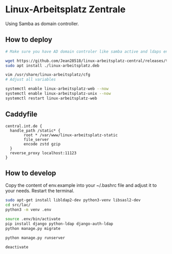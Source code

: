 # Linux-Arbeitsplatz Zentrale

Using Samba as domain controller.

## How to deploy

```bash
# Make sure you have AD domain controler like samba active and ldaps enabled.

wget https://github.com/Jean28518/linux-arbeitsplatz-central/releases/tag/v0.1.0
sudo apt install ./linux-arbeitsplatz.deb

vim /usr/share/linux-arbeitsplatz/cfg
# Adjust all variables

systemctl enable linux-arbeitsplatz-web --now
systemctl enable linux-arbeitsplatz-unix --now
systemctl restart linux-arbeitsplatz-web
```

## Caddyfile

```Caddyfile
central.int.de {
  handle_path /static* {
        root * /var/www/linux-arbeitsplatz-static
        file_server
        encode zstd gzip
  }
  reverse_proxy localhost:11123
}
```

## How to develop

Copy the content of env.example into your ~/.bashrc file and adjust it to your needs. Restart the terminal.

```bash
sudo apt-get install libldap2-dev python3-venv libsasl2-dev
cd src/lac/
python3 -m venv .env

source .env/bin/activate
pip install django python-ldap django-auth-ldap
python manage.py migrate

python manage.py runserver

deactivate
```
